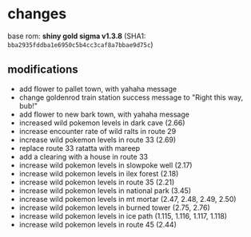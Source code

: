 
# changes

base rom: **shiny gold sigma v1.3.8** (SHA1: `bba2935fddba1e6950c5b4cc3caf8a7bbae9d75c`)

## modifications

+ add flower to pallet town, with yahaha message
+ change goldenrod train station success message to "Right this way, bub!"
+ add flower to new bark town, with yahaha message
+ increased wild pokemon levels in dark cave (2.66)
+ increase encounter rate of wild ralts in route 29
+ increase wild pokemon levels in route 33 (2.69)
+ replace route 33 ratatta with mareep
+ add a clearing with a house in route 33
+ increase wild pokemon levels in slowpoke well (2.17)
+ increase wild pokemon levels in ilex forest (2.18)
+ increase wild pokemon levels in route 35 (2.21)
+ increase wild pokemon levels in national park (3.45)
+ increase wild pokemon levels in mt mortar (2.47, 2.48, 2.49, 2.50)
+ increase wild pokemon levels in burned tower (2.75, 2.76)
+ increase wild pokemon levels in ice path (1.115, 1.116, 1.117, 1.118)
+ increase wild pokemon levels in route 45 (2.44)